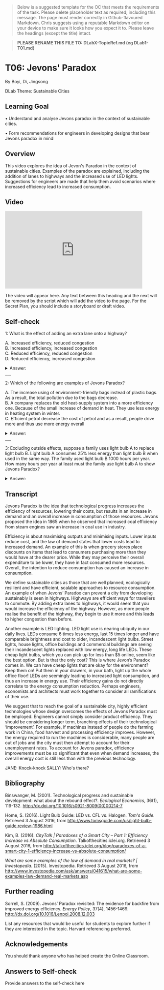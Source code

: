 > Below is a suggested template for the OC that meets the requirements of the task. Please delete placeholder text as required, including this message. The page must render correctly in Github-flavoured Markdown. Chris suggests using a reputable Markdown editor on your device to make sure it looks how you expect it to. Please leave the headings (except the title) intact.

>**PLEASE RENAME THIS FILE TO: DLabX-TopicRef.md (eg DLab1-T01.md)**

# T06: Jevons' Paradox
By Boyi, Di, Jingsong

DLab Theme: Sustainable Cities

## Learning Goal
•	Understand and analyse Jevons paradox in the context of sustainable cities. 
•	Form recommendations for engineers in developing designs that bear Jevons paradox in mind

## Overview
This video explores the idea of Jevon's Paradox in the context of sustainable cities. Examples of the paradox are explained, including the addition of lanes to highways and the increased use of LED lights. Suggestions for engineers are made that help them avoid scenarios where increased efficiency lead to increased consumption. 

## Video
<iframe width="448" height="252" src="https://www.youtube.com/embed/TsbnIE4v8ps" frameborder="0" allowfullscreen></iframe>

The video will appear here. Any text between this heading and the next will be removed by the script which will add the video to the page. For the Secret Plan, you should include a storyboard or draft video.

## Self-check
1: What is the effect of adding an extra lane onto a highway? 
	  
A. Increased efficiency, reduced congestion  B. Increased efficiency, increased congestion  C. Reduced efficiency, reduced congestion  D. Reduced efficiency, increased congestion
<details>
	<summary>Answer:
	</summary>
	B
</details>
___

2: Which of the following are examples of Jevons Paradox?
	
A. The increase using of environment-friendly bags instead of plastic bags. As a result, the total pollution due to the bags decrease.  B. A company replaces the old heat-supply system into a more efficiency one. Because of the small increase of demand in heat. They use less energy in heating system in winter.  C.  Efficient petrol decrease the cost of petrol and as a result, people drive more and thus use more energy overall 
<details>
	<summary>Answer:      
	</summary>
	C
</details>
___

3: Excluding outside effects, suppose a family uses light bulb A to replace light bulb B. Light bulb A consumes 25% less energy than light bulb B when used in the same way. The family used light bulb B 1000 hours per year. How many hours per year at least must the family use light bulb A to show Jevons Paradox? 
<details>
	<summary> Answer:       
	</summary>
About 1334 hours(1000/0.75)
</details>


## Transcript
Jevons Paradox is the idea that technological progress increases the efficiency of resources, lowering their costs, but results in an increase in demand and an overall increase in consumption of those resources. Jevons proposed the idea in 1865 when he observed that increased coal efficiency from steam engines saw an increase in coal use in industry.
Efficiency is about maximising outputs and minimising inputs. Lower inputs reduce cost, and the law of demand states that lower costs lead to increased demand. An example of this is when grocery stores place discounts on items that lead to consumers purchasing more than they would have at the dearer price. While they may perceive their overall expenditure to be lower, they have in fact consumed more resources. Overall, the intention to reduce consumption has caused an increase in consumption. 
We define sustainable cities as those that are well planned, ecologically resilient and have efficient, scalable approaches to resource consumption. An example of when Jevons’ Paradox can prevent a city from developing sustainably is seen in highways. Highways are efficient ways for travellers to commute. By adding extra lanes to highways, it would seem that you would increase the efficiency of the highway. However, as more people realise the benefit of the highway, they begin to use it more and this leads to higher congestion than before. 
Another example is LED lighting. LED light use is nearing ubiquity in our daily lives.  LEDs consume 6 times less energy, last 15 times longer and have comparable brightness and cost to older, incandescent light bulbs. Street lights, house lights, office buildings and commercial buildings are seeing their incandescent lights replaced with low energy, long life LEDs. These cheap light bulbs, which you can pick up for less than $5 online, seem like the best option. But is that the only cost? This is where Jevon’s Paradox comes in. We can have cheap lights that are okay for the environment? Keep them on! Put them in your drawers, in your bath, light up the whole office floor! LEDs are seemingly leading to increased light consumption, and thus an increase in energy use. Their efficiency gains do not directly correlate to the energy consumption reduction. Perhaps engineers, economists and architects must work together to consider all ramifications of their use.  
 We suggest that to reach the goal of a sustainable city, highly efficient technologies whose design overcomes the effects of Jevons Paradox must be employed. Engineers cannot simply consider product efficiency. They should be considering longer term, branching effects of their technological ‘improvement’. For example, if machines instead of people do the farming work in China, food harvest and processing efficiency improves. However, the energy required to run the machines is considerable, many people are out of jobs and the city must then attempt to account for their unemployment rates. To account for Jevons paradox, efficiency improvements must be so significant that even when demand increases, the overall energy cost is still less than with the previous technology.  

JANE: Knock-knock
SALLY: Who's there?

## Bibliography
Binswanger, M. (2001). Technological progress and sustainable development: what about the rebound effect?. *Ecological Economics*, 36(1), 119-132. <http://dx.doi.org/10.1016/s0921-8009(00)00214-7>
Home, S. (2016). Light Bulb Guide: LED vs. CFL vs. Halogen. *Tom's Guide*. Retrieved 3 August 2016, from <http://www.tomsguide.com/us/light-bulb-guide,review-1986.html>
Kim, B. (2016). *CityTalk | Paradoxes of a Smart City – Part 1: Efficiency Increase vs Absolute Consumption*. Talkofthecities.iclei.org. Retrieved 3 August 2016, from <http://talkofthecities.iclei.org/blog/paradoxes-of-a-smart-city-1-efficiency-increase-vs-absolute-consumption/>
*What are some examples of the law of demand in real markets? | Investopedia*. (2015). Investopedia. Retrieved 3 August 2016, from <http://www.investopedia.com/ask/answers/041615/what-are-some-examples-law-demand-real-markets.asp>

## Further reading
Sorrell, S. (2009). Jevons’ Paradox revisited: The evidence for backfire from improved energy efficiency. *Energy Policy*, 37(4), 1456-1469. <http://dx.doi.org/10.1016/j.enpol.2008.12.003>
List any resources that would be useful for students to explore further if they are interested in the topic. Harvard referencing preferred.

## Acknowledgements
You should thank anyone who has helped create the Online Classroom.

## Answers to Self-check
Provide answers to the self-check here


